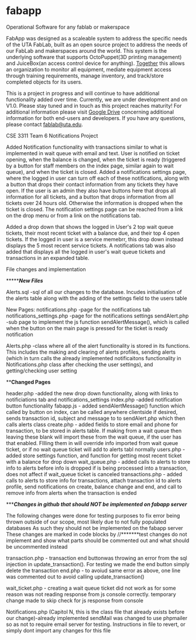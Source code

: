 # fabapp
Operational Software for any fablab or makerspace

FabApp was designed as a scaleable system to address the specific needs of the UTA FabLab, built as an open source project to address the needs of our FabLab and makerspaces around the world. This system is the underlying software that supports OctoPuppet(3D printing management) and JuiceBox(an access control device for anything). [Together](https://drive.google.com/open?id=0BzhfhIHqhlx1ekFxRVc0VTBLRHc) this allows an organization to monitor all equipment, mediate equipment access through training requirements, manage inventory, and track/store completed objects for its users.

This is a project in progress and will continue to have additional functionality added over time. Currently, we are under development and on V1.0.  Please stay tuned and in touch as this project reaches maturity!  For additional information please visit [Google Drive](https://drive.google.com/open?id=0BzhfhIHqhlx1WldacWF0d3lkYWs) concerning additional information for both end-users and developers.
If you have any questions, please contact fablab@uta.edu.


CSE 3311 Team 6 Notifications Project 

Added Notification functionality with transactions similar to what is implemented in wait queue with email and text. User is notified on ticket opening, when the balance is changed, when the ticket is ready (triggered by a button for staff members on the index page, similar again to wait queue), and when the ticket is closed. Added a notifications settings page, where the logged in user can turn off each of these notifications, along with a button that drops their contact information from any tickets they have open. If the user is an admin they also have buttons here that drops all information for all tickets, and a button that drops information from all tickets over 24 hours old. Otherwise the information is dropped when the ticket is closed. The notification settings page can be reached from a link on the drop menu or from a link on the notifications tab.

Added a drop down that shows the logged in User's 2 top wait queue tickets, their most recent ticket with a balance due, and their top 4 open tickets. If the logged in user is a service memebrr, this drop down instead displays the 5 most recent service tickets. A notifications tab was also added that displays all the logged in user's wait queue tickets and transactions in an expanded table. 


File changes and implementation

******************New Files*************

Alerts.sql -sql of all our changes to the database. Incudes initialisation of the alerts table along with the adding of the settings field to the users table

New Pages:
notifications.php -page for the notifications tab
notifications_settings.php -page for the notifications settings
sendAlert.php -sub page to implement the js function sendAlertMessage(), which is called when the button on the main page is pressed for the ticket is ready notification

Alerts.php -class where all of the alert functionality is stored in its functions. This includes the making and clearing of alerts profiles, sending alerts (which in turn calls the already implemented notificaitons functionality in Notifications.php class after checking the user settings), and getting/checking user setting 

****************Changed Pages**************

header.php -added the new drop down functionality, along with links to notificiations tab and notifications_settings
index.php -added notification button functionality
fabapp.js - added sendAlertMessage() function which called by button on index, can be called anywhere clientside if desired, sends transaction id, subject and message to to sendAlert.php which then calls alerts class
create.php - added fields to store email and phone for transaction, to be stored in alerts table. If making from a wait queue then leaving these blank will import these from the wait queue, if the user has that enabled. FIlling them in will override info imported from wait queue ticket, or if no wait queue ticket will add to alerts tabl normally
users.php - added store settings function, and function for getting most recent ticket with a balance for drop down
wait_queue.php - added calls to alerts to store info to alerts before info is dropped if is being processed into a transaction, does not affect if wait_queue ticket is canceled
transactions.php - added calls to alerts to store info for transactions, attach transaction id to alerts profile, send notifications on create, balance change and end, and call to remove info from alerts when the transaction is ended



**************Changes in github that should NOT be implemented on fabapp server***********

The following changes were done for testing purposes to fix error being thrown outside of our scope, most likely due to not fully populated databases
As such they should not be implemented on the fabapp server
These changes are marked in code blocks by //*******test changes do not implement and show what parts should be commented out and what should be uncommented instead

transaction.php - transaction end buttonwas throwing an error from the sql injection in update_transaction(). For testing we made the end button simply delete the transaction
end.php - to avoiud same error as above, one line was commented out to avoid calling update_transaction()

wait_ticket.php - creating a wait queue ticket did not work as for some reason was not reading response from js console correctly. temporary change made to skip check for js response from console

Notifications.php (Capitol N, this is the class file that already exists before our change)-already implemented sendMail was changed to use phpmailer so as not to require email server for testing. Instructions in file to revert, or simply dont import any changes for this file
